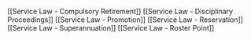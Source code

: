 [[Service Law - Compulsory Retirement]]
[[Service Law - Disciplinary Proceedings]]
[[Service Law - Promotion]]
[[Service Law - Reservation]]
[[Service Law - Superannuation]]
[[Service Law - Roster Point]]
